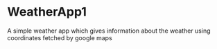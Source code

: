 # WeatherApp1
A simple weather app which gives information about the weather using coordinates fetched by google maps
